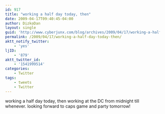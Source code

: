 ```yaml
---
id: 917
title: "working a half day today, then"
date: 2009-04-17T09:40:45-04:00
author: DizkoDan
layout: single
guid: 'http://www.cyberjunx.com/blog/archives/2009/04/17/working-a-half-day-today-then/'
permalink: /2009/04/17/working-a-half-day-today-then/
aktt_notify_twitter:
    - 'yes'
ljID:
    - '879'
aktt_twitter_id:
    - '1541999514'
categories:
    - Twitter
tags:
    - tweets
    - Twitter
---
```


working a half day today, then working at the DC from midnight till whenever. looking forward to caps game and party tomorrow!